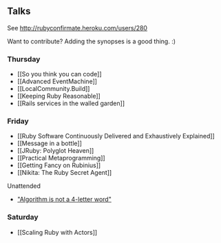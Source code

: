 ## Talks

See http://rubyconfirmate.heroku.com/users/280

Want to contribute?  Adding the synopses is a good thing.  :)

### Thursday

* [[So you think you can code]]
* [[Advanced EventMachine]]
* [[LocalCommunity.Build]]
* [[Keeping Ruby Reasonable]]
* [[Rails services in the walled garden]]

### Friday

* [[Ruby Software Continuously Delivered and Exhaustively Explained]]
* [[Message in a bottle]]
* [[JRuby: Polyglot Heaven]]
* [[Practical Metaprogramming]]
* [[Getting Fancy on Rubinius]]
* [[Nikita: The Ruby Secret Agent]]

Unattended

* ["Algorithm is not a 4-letter word"](http://www.jamisbuck.org/presentations/rubyconf2011/index.html)

### Saturday

* [[Scaling Ruby with Actors]]
